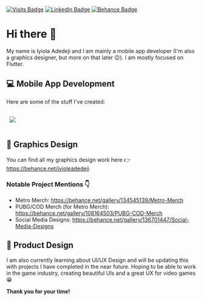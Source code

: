 [![Visits Badge](https://badges.pufler.dev/visits/bookofiyi/bookofiyi?style=for-the-badge)](https://github.com/bookofiyi)
[![LinkedIn Badge](https://img.shields.io/badge/LinkedIn-Profile-informational?style=for-the-badge&logo=linkedin&logoColor=white&color=0D76A8)](https://www.linkedin.com/in/iyiola-adedeji-522ba61a6/)
[![Behance Badge](https://img.shields.io/badge/Behance-Profile-informational?style=for-the-badge&logo=behance&logoColor=white&color=0D76A8)](https://behance.net/iyioleadedeji)

# Hi there 👋

My name is Iyiola Adedeji and I am mainly a mobile app developer (I'm also a graphics designer, but more on that later 😉). I am mostly focused on Flutter.

## 💻 Mobile App Development
Here are some of the stuff I've created:


<a href="https://github.com/bookofiyi/Compound_Interest_FLUTTER">
  <img align="center" style="margin:1rem 0.5rem" src="https://github-readme-stats.vercel.app/api/pin/?username=bookofiyi&repo=Compound_Interest_FLUTTER&title_color=ffffff&text_color=c9cacc&icon_color=4AB197&bg_color=1A2B34" />
</a>



## 🎨 Graphics Design
You can find all my graphics design work here 👉 https://behance.net/iyioleadedeji

### Notable Project Mentions 👇
- Metro Merch: https://behance.net/gallery/134545139/Metro-Merch
- PUBG/COD Merch (for Metro Merch): https://behance.net/gallery/108164503/PUBG-COD-Merch
- Social Media Designs: https://behance.net/gallery/136701447/Social-Media-Designs

## 📱 Product Design
I am also currently learning about UI/UX Design and will be updating this with projects I have completed in the near future.
Hoping to be able to work in the game industry, creating beautiful UIs and a great UX for video games 😁

<b>Thank you for your time!</b>


<!--
**bookofiyi/bookofiyi** is a ✨ _special_ ✨ repository because its `README.md` (this file) appears on your GitHub profile.

Here are some ideas to get you started:

- 🔭 I’m currently working on ...
- 🌱 I’m currently learning ...
- 👯 I’m looking to collaborate on ...
- 🤔 I’m looking for help with ...
- 💬 Ask me about ...
- 📫 How to reach me: ...
- 😄 Pronouns: ...
- ⚡ Fun fact: ...
-->
